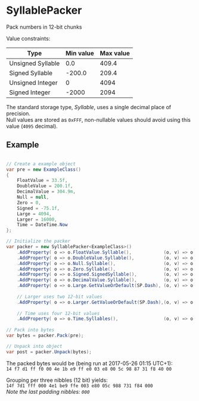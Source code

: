 # SyllablePacker

Pack numbers in 12-bit chunks



Value constraints:

| Type              | Min value | Max value |
| ----------------- | --------- | --------- |
| Unsigned Syllable |      0.0  |  409.4    |
| Signed Syllable   |   -200.0  |  209.4    | 
| Unsigned Integer  |      0    | 4094      |
| Signed Integer    |  -2000    | 2094      | 

The standard storage type, _Syllable_, uses a single decimal place of precision.  
Null values are stored as `0xFFF`, non-nullable values should avoid using this value (`4095` decimal).

## Example

```.cs

// Create a example object
var pre = new ExampleClass()
{
    FloatValue = 33.5f,
    DoubleValue = 200.1f,
    DecimalValue = 304.9m,
    Null = null,
    Zero = 0,
    Signed = -75.1f,
    Large = 4094,
    Larger = 16000,
    Time = DateTime.Now
};

// Initialize the packer
var packer = new SyllablePacker<ExampleClass>()
    .AddProperty( o => o.FloatValue.Syllable(),            (o, v) => o.FloatValue = SP.GetFloat(v).Value)
    .AddProperty( o => o.DoubleValue.Syllable(),           (o, v) => o.DoubleValue = SP.GetFloat(v).Value)
    .AddProperty( o => o.Null.Syllable(),                  (o, v) => o.Null = SP.GetFloat(v))
    .AddProperty( o => o.Zero.Syllable(),                  (o, v) => o.Zero = SP.GetFloat(v).Value)
    .AddProperty( o => o.Signed.SignedSyllable(),          (o, v) => o.Signed = SP.GetSignedFloat(v).Value)
    .AddProperty( o => o.DecimalValue.Syllable(),          (o, v) => o.DecimalValue = SP.GetDecimal(v).Value)
    .AddProperty( o => o.Large.GetValueOrDefault(SP.Dash), (o, v) => o.Large = v != SP.Dash ? (ushort)v : new ushort?())
    
    // Larger uses two 12-bit values
    .AddProperty( o => o.Larger.GetValueOrDefault(SP.Dash),(o, v) => o.Larger = v != SP.Dash ? v : new long?(), 2)
    
    // Time uses four 12-bit values
    .AddProperty( o => o.Time.Syllables(),                 (o, v) => o.Time = SP.GetDateTime(v), 4);
    
// Pack into bytes
var bytes = packer.Pack(pre);

// Unpack into object
var post = packer.Unpack(bytes);
```

The packed bytes would be (being run at 2017-05-26 01:15 UTC+1):  
```14 f7 d1 ff f0 00 4e 1b e9 ff e0 03 e8 00 5c 98 87 31 f8 40 00```

Grouping per three nibbles (12 bit) yields:  
```14f 7d1 fff 000 4e1 be9 ffe 003 e80 05c 988 731 f84 000```  
_Note the last padding nibbles: ``000``_
